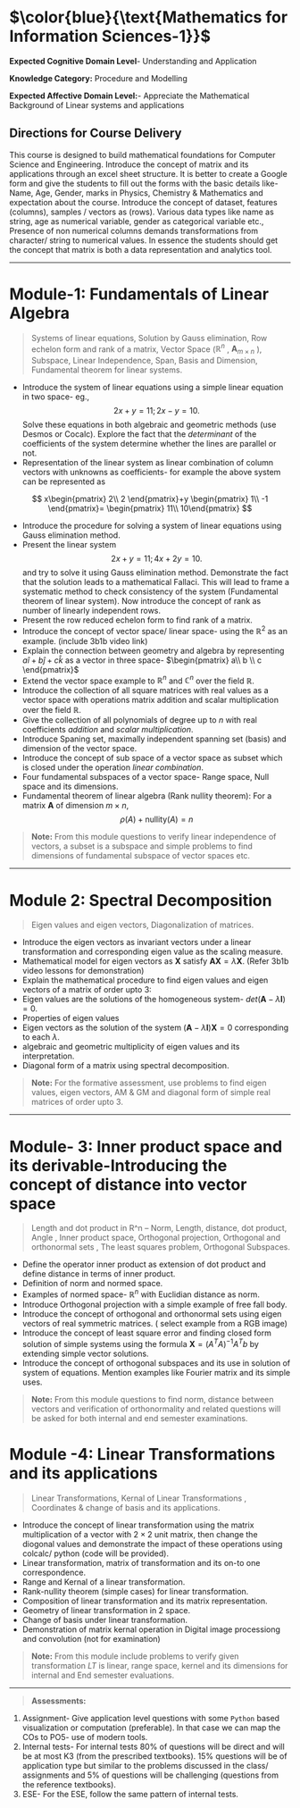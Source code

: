 # $\color{blue}{\text{Mathematics for Information Sciences-1}}$

**Expected Cognitive Domain Level**- Understanding and Application

**Knowledge Category:** Procedure and Modelling

**Expected Affective Domain Level:**- Appreciate the Mathematical Background of Linear systems and applications

## Directions for Course Delivery

This course is designed to build mathematical foundations for Computer Science and Engineering. 
Introduce the concept of matrix and its applications through an excel sheet structure. It is better to create a Google form and give the students to fill out the forms with the basic details like- Name, Age, Gender, marks in Physics, Chemistry & Mathematics and expectation about the course. Introduce the concept of dataset, features (columns), samples / vectors as (rows). Various data types like name as string, age as numerical variable, gender as categorical variable etc., Presence of non numerical columns demands transformations from character/ string to numerical values. In essence the students should get the concept that matrix is both a data representation and analytics tool.

----
# Module-1: Fundamentals of Linear Algebra 
>Systems of linear equations, Solution by Gauss elimination, Row echelon form and rank of a matrix, Vector Space ($\mathbb{R}^n$ , $\mathbf{A}_{m \times n}$
), Subspace, Linear Independence, Span, Basis and Dimension, Fundamental theorem for linear systems.

- Introduce the system of linear equations using a simple linear equation in two space- eg., $$2x+y=11; 2x-y=10.$$
Solve these equations in both algebraic and geometric methods (use Desmos or Cocalc). Explore the fact that the *determinant* of the coefficients of the system determine whether the lines are parallel or not.
- Representation of the linear system as linear combination of column vectors with unknowns as coefficients- for example the above system can be represented as

 $$
x\begin{pmatrix}
2\\
2
\end{pmatrix}+y
\begin{pmatrix}
1\\
-1
\end{pmatrix}=
\begin{pmatrix}
11\\
10\end{pmatrix}
$$

- Introduce the procedure for solving a system of linear equations using Gauss elimination method.
- Present the linear system $$2x+y=11; 4x+2y=10.$$ and try to solve it using Gauss elimination method. Demonstrate the fact that the solution leads to a mathematical Fallaci. This will lead to frame a systematic method to check consistency of the system (Fundamental theorem of linear system). Now introduce the concept of rank as number of linearly independent rows.
- Present the row reduced echelon form to find rank of a matrix.
- Introduce the concept of vector space/ linear space- using the $\mathbb{R}^2$ as an example. (include 3b1b video link)
- Explain the connection between geometry and algebra by representing $a\hat{i}+b\hat{j}+c\hat{k}$  as a vector in three space- $`\begin{pmatrix}
a\\ 
b \\ 
c
\end{pmatrix}`$
- Extend the vector space example to $\mathbb{R}^n$ and $\mathbb{C}^n$ over the field $\mathbb{R}$.
- Introduce the collection of all square matrices with real values as a vector space with operations matrix addition and scalar multiplication over the field $\mathbb{R}$.
- Give the collection of all polynomials of degree up to $n$ with real coefficients *addition* and *scalar multiplication*.
- Introduce Spaning set, maximally independent spanning set (basis) and dimension of the vector space.
- Introduce the concept of sub space of a vector space as subset which is closed under the operation *linear combination*.
- Four fundamental subspaces of a vector space- Range space, Null space and its dimensions.
- Fundamental theorem of linear algebra (Rank nullity theorem): For a matrix $\mathbf{A}$ of dimension $m\times n$, $$\rho(A)+\text{nullity}(A)=n$$

>**Note:** From this module questions to verify linear independence of vectors, a subset is a subspace and simple problems to find dimensions of fundamental subspace of vector spaces etc.
----
# Module 2: Spectral Decomposition
>Eigen values and eigen vectors, Diagonalization of matrices. 

- Introduce the eigen vectors as invariant vectors under a linear transformation and corresponding eigen value as the scaling measure.
- Mathematical model for eigen vectors as  $\mathbf{X}$ satisfy $\mathbf{AX}=\lambda \mathbf{X}$. (Refer 3b1b video lessons for demonstration)
- Explain the mathematical procedure to find eigen values and eigen vectors of a matrix of order upto 3:
- Eigen values are the solutions of the homogeneous system- $det\left(\mathbf{A}-\lambda \mathbf{I}\right)=0$.
- Properties of eigen values
- Eigen vectors as the solution of the system $\left(\mathbf{A}-\lambda \mathbf{I}\right)\mathbf{X}=0$ corresponding to each $\lambda$.
- algebraic and geometric multiplicity of eigen values and its interpretation.
- Diagonal form of a matrix using spectral decomposition.
>**Note:** For the formative assessment, use problems to find eigen values, eigen vectors, AM & GM and diagonal form of simple real matrices of order upto 3.
----
# Module- 3: Inner product space and its derivable-Introducing the concept of distance into vector space

>Length and dot product in R^n – Norm, Length, distance, dot product, Angle , Inner product space, Orthogonal projection, Orthogonal and orthonormal sets , The least
squares problem, Orthogonal Subspaces.

- Define the operator inner product as extension of dot product and define distance in terms of inner product.
- Definition of norm and normed space.
- Examples of normed space- $\mathbb{R}^n$ with Euclidian distance as norm.
- Introduce Orthogonal projection with a simple example of free fall body.
- Introduce the concept of orthogonal and orthonormal sets using eigen vectors of real symmetric matrices. ( select example from a RGB image)
- Introduce the concept of least square error and finding closed form solution of simple systems using the formula $\mathbf{X}=\left(A^T A\right)^{-1}A^Tb$ by extending simple vector solutions.
- Introduce the concept of orthogonal subspaces and its use in solution of system of equations. Mention examples like Fourier matrix and its simple uses.
>**Note:** From this module questions to find norm, distance between vectors and verification of orthonormality and related questions will be asked for both internal and end semester examinations.
# Module -4: Linear Transformations and its applications
>Linear Transformations, Kernal of Linear Transformations , Coordinates & change of basis and its applications.

- Introduce the concept of linear transformation using the matrix multiplication of a vector with $2\times 2$ unit matrix, then change the diogonal values and demonstrate the impact of these operations using colcalc/ python (code will be provided).
- Linear transformation, matrix of transformation and its on-to one correspondence.
- Range and Kernal of a linear transformation.
- Rank-nullity theorem (simple cases) for linear transformation.
- Composition of linear transformation and its matrix representation.
- Geometry of linear transformation in 2 space.
- Change of basis under linear transformation.
- Demonstration of matrix kernal operation in Digital image processiong and convolution (not for examination)
>**Note:** From this module include problems to verify given transformation $LT$ is linear, range space, kernel and its dimensions for internal and End semester evaluations.

---

>**Assessments:**
 1. Assignment- Give application level questions with some `Python` based visualization or computation (preferable). In that case we can map the COs to PO5- use of modern tools.
 2. Internal tests- For internal tests 80% of questions will be direct and will be at most K3 (from the prescribed textbooks). 15% questions will be of application type but similar to the problems discussed in the class/ assignments and 5% of questions will be challenging (questions from the reference textbooks).
 3. ESE- For the ESE, follow the same pattern of internal tests. 


